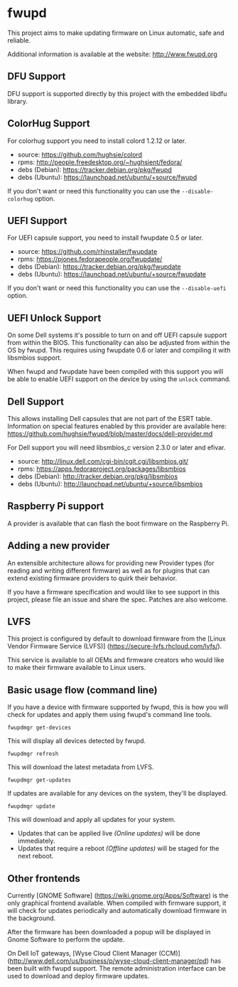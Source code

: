 fwupd
=====

This project aims to make updating firmware on Linux automatic, safe and reliable.

Additional information is available at the website: http://www.fwupd.org

DFU Support
-----------

DFU support is supported directly by this project with the embedded libdfu
library.

ColorHug Support
----------------

For colorhug support you need to install colord 1.2.12 or later.
* source:		https://github.com/hughsie/colord
* rpms:			http://people.freedesktop.org/~hughsient/fedora/
* debs (Debian):	https://tracker.debian.org/pkg/fwupd
* debs (Ubuntu):	https://launchpad.net/ubuntu/+source/fwupd

If you don't want or need this functionality you can use the
`--disable-colorhug` option.

UEFI Support
------------

For UEFI capsule support, you need to install fwupdate 0.5 or later.
* source:		https://github.com/rhinstaller/fwupdate
* rpms:			https://pjones.fedorapeople.org/fwupdate/
* debs (Debian):	https://tracker.debian.org/pkg/fwupdate
* debs (Ubuntu):	https://launchpad.net/ubuntu/+source/fwupdate

If you don't want or need this functionality you can use the
`--disable-uefi` option.

UEFI Unlock Support
-------------------

On some Dell systems it's possible to turn on and off UEFI capsule
support from within the BIOS.  This functionality can also be adjusted
from within the OS by fwupd. This requires using fwupdate 0.6 or later
and compiling it with libsmbios support.

When fwupd and fwupdate have been compiled with this support you will
be able to enable UEFI support on the device by using the `unlock` command.

Dell Support
----------------

This allows installing Dell capsules that are not part of the ESRT table.
Information on special features enabled by this provider are available here:
https://github.com/hughsie/fwupd/blob/master/docs/dell-provider.md

For Dell support you will need libsmbios_c version 2.3.0 or later and
efivar.
* source:		http://linux.dell.com/cgi-bin/cgit.cgi/libsmbios.git/
* rpms:		https://apps.fedoraproject.org/packages/libsmbios
* debs (Debian):	http://tracker.debian.org/pkg/libsmbios
* debs (Ubuntu):	http://launchpad.net/ubuntu/+source/libsmbios

Raspberry Pi support
--------------------

A provider is available that can flash the boot firmware on the Raspberry Pi.

Adding a new provider
---------------------

An extensible architecture allows for providing new Provider types (for reading
and writing different firmware) as well as for plugins that can extend existing
firmware providers to quirk their behavior.

If you have a firmware specification and would like to see support
in this project, please file an issue and share the spec.  Patches are also
welcome.

LVFS
----
This project is configured by default to download firmware from the [Linux Vendor
Firmware Service (LVFS)] (https://secure-lvfs.rhcloud.com/lvfs/).

This service is available to all OEMs and firmware creators who would like to make
their firmware available to Linux users.

Basic usage flow (command line)
------------------------------

If you have a device with firmware supported by fwupd, this is how you will check
for updates and apply them using fwupd's command line tools.

`fwupdmgr get-devices`

This will display all devices detected by fwupd.

`fwupdmgr refresh`

This will download the latest metadata from LVFS.

`fwupdmgr get-updates`

If updates are available for any devices on the system, they'll be displayed.

`fwupdmgr update`

This will download and apply all updates for your system.

* Updates that can be applied live *(Online updates)* will be done immediately.
* Updates that require a reboot *(Offline updates)* will be staged for the next reboot.

Other frontends
-------------------

Currently [GNOME Software] (https://wiki.gnome.org/Apps/Software) is the only graphical
frontend available.  When compiled with firmware support, it will check for updates
periodically and automatically download firmware in the background.

After the firmware has been downloaded a popup will be displayed in Gnome Software
to perform the update.

On Dell IoT gateways, [Wyse Cloud Client Manager (CCM)] (http://www.dell.com/us/business/p/wyse-cloud-client-manager/pd)
has been built with fwupd support.
The remote administration interface can be used to download and deploy
firmware updates.

